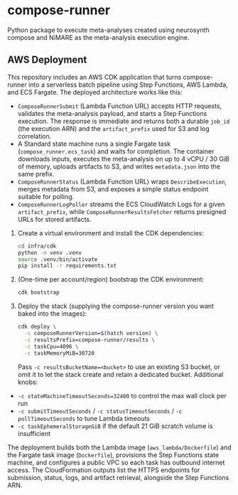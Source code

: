 # compose-runner

Python package to execute meta-analyses created using neurosynth compose and NiMARE
as the meta-analysis execution engine.

## AWS Deployment

This repository includes an AWS CDK application that turns compose-runner into a
serverless batch pipeline using Step Functions, AWS Lambda, and ECS Fargate.
The deployed architecture works like this:

- `ComposeRunnerSubmit` (Lambda Function URL) accepts HTTP requests, validates
  the meta-analysis payload, and starts a Step Functions execution. The response
  is immediate and returns both a durable `job_id` (the execution ARN) and the
  `artifact_prefix` used for S3 and log correlation.
- A Standard state machine runs a single Fargate task (`compose_runner.ecs_task`)
  and waits for completion. The container downloads inputs, executes the
  meta-analysis on up to 4 vCPU / 30 GiB of memory, uploads artifacts to S3, and
  writes `metadata.json` into the same prefix.
- `ComposeRunnerStatus` (Lambda Function URL) wraps `DescribeExecution`, merges
  metadata from S3, and exposes a simple status endpoint suitable for polling.
- `ComposeRunnerLogPoller` streams the ECS CloudWatch Logs for a given `artifact_prefix`,
  while `ComposeRunnerResultsFetcher` returns presigned URLs for stored artifacts.

1. Create a virtual environment and install the CDK dependencies:
   ```bash
   cd infra/cdk
   python -m venv .venv
   source .venv/bin/activate
   pip install -r requirements.txt
   ```
2. (One-time per account/region) bootstrap the CDK environment:
   ```bash
   cdk bootstrap
   ```
3. Deploy the stack (supplying the compose-runner version you want baked into the images):
   ```bash
   cdk deploy \
     -c composeRunnerVersion=$(hatch version) \
     -c resultsPrefix=compose-runner/results \
     -c taskCpu=4096 \
     -c taskMemoryMiB=30720
   ```
   Pass `-c resultsBucketName=<bucket>` to use an existing S3 bucket, or omit it
   to let the stack create and retain a dedicated bucket. Additional knobs:

  - `-c stateMachineTimeoutSeconds=32400` to control the max wall clock per run
   - `-c submitTimeoutSeconds` / `-c statusTimeoutSeconds` / `-c pollTimeoutSeconds`
     to tune Lambda timeouts
   - `-c taskEphemeralStorageGiB` if the default 21 GiB scratch volume is insufficient

The deployment builds both the Lambda image (`aws_lambda/Dockerfile`) and the
Fargate task image (`Dockerfile`), provisions the Step Functions state machine,
and configures a public VPC so each task has outbound internet access.
The CloudFormation outputs list the HTTPS endpoints for submission, status,
logs, and artifact retrieval, alongside the Step Functions ARN.
